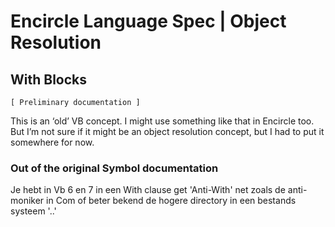 ﻿Encircle Language Spec | Object Resolution
==========================================

With Blocks
-----------

`[ Preliminary documentation ]`

This is an ‘old’ VB concept. I might use something like that in Encircle too. But I’m not sure if it might be an object resolution concept, but I had to put it somewhere for now.

### Out of the original Symbol documentation

Je hebt in Vb 6 en 7 in een With clause get 'Anti-With' net zoals de anti-moniker in Com of beter bekend de hogere directory in een bestands systeem '..'
